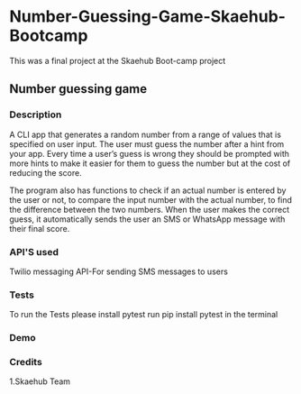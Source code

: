 # Number-Guessing-Game-Skaehub-Bootcamp
This was a final project at the Skaehub Boot-camp project
## Number guessing game
### Description

A CLI app that generates a random number from a range of values
that is specified on user input. The user must guess the number after a hint from your
app. 
Every time a user’s guess is wrong they should be prompted with more hints to
make it easier for them to guess the number but at the cost of reducing the score.

The program also has functions to check if an actual number is entered by the user
or not, to compare the input number with the actual number, to find the difference
between the two numbers.
When the user makes the correct guess, it automatically sends the user an SMS or
WhatsApp message with their final score.

### API'S used
Twilio messaging API-For sending SMS messages to users

### Tests
To run the Tests please install pytest 
run pip install pytest in the terminal

### Demo


### Credits
1.Skaehub Team
